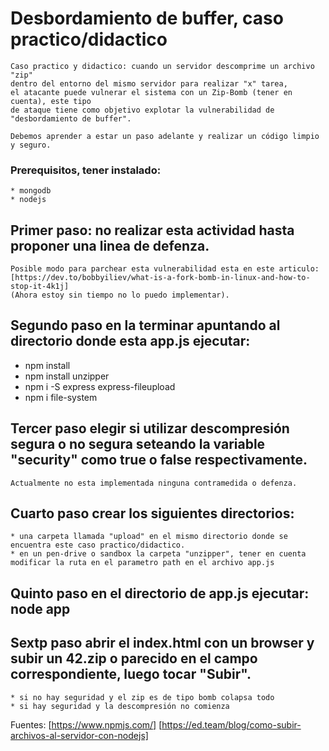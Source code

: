 # Desbordamiento de buffer, caso practico/didactico
    Caso practico y didactico: cuando un servidor descomprime un archivo "zip" 
    dentro del entorno del mismo servidor para realizar "x" tarea, 
    el atacante puede vulnerar el sistema con un Zip-Bomb (tener en cuenta), este tipo 
    de ataque tiene como objetivo explotar la vulnerabilidad de "desbordamiento de buffer".

    Debemos aprender a estar un paso adelante y realizar un código limpio y seguro.

### Prerequisitos, tener instalado:
    * mongodb
    * nodejs


## Primer paso: no realizar esta actividad hasta proponer una linea de defenza.

    Posible modo para parchear esta vulnerabilidad esta en este articulo: 
    [https://dev.to/bobbyiliev/what-is-a-fork-bomb-in-linux-and-how-to-stop-it-4k1j]
    (Ahora estoy sin tiempo no lo puedo implementar).

## Segundo paso en la terminar apuntando al directorio donde esta app.js ejecutar: 
   * npm install
   * npm install unzipper
   * npm i -S express express-fileupload
   * npm i file-system

## Tercer paso elegir si utilizar descompresión segura o no segura seteando la variable "security" como true o false respectivamente.
    Actualmente no esta implementada ninguna contramedida o defenza.

## Cuarto paso crear los siguientes directorios:
    * una carpeta llamada "upload" en el mismo directorio donde se encuentra este caso practico/didactico.
    * en un pen-drive o sandbox la carpeta "unzipper", tener en cuenta modificar la ruta en el parametro path en el archivo app.js

## Quinto paso en el directorio de app.js ejecutar: node app

## Sextp paso abrir el index.html con un browser y subir un 42.zip o parecido en el campo correspondiente, luego tocar "Subir". 
    * si no hay seguridad y el zip es de tipo bomb colapsa todo
    * si hay seguridad y la descompresión no comienza

Fuentes: [https://www.npmjs.com/] [https://ed.team/blog/como-subir-archivos-al-servidor-con-nodejs]
